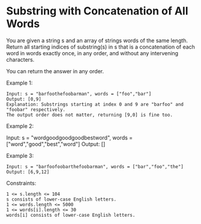 # Substring with Concatenation of All Words

You are given a string s and an array of strings words of the same length. Return all starting indices of substring(s) in s that is a concatenation of each word in words exactly once, in any order, and without any intervening characters.

You can return the answer in any order.

 

Example 1:
```
Input: s = "barfoothefoobarman", words = ["foo","bar"]
Output: [0,9]
Explanation: Substrings starting at index 0 and 9 are "barfoo" and "foobar" respectively.
The output order does not matter, returning [9,0] is fine too.
```
Example 2:

Input: s = "wordgoodgoodgoodbestword", words = ["word","good","best","word"]
Output: []

Example 3:
```
Input: s = "barfoofoobarthefoobarman", words = ["bar","foo","the"]
Output: [6,9,12]
```
 

Constraints:

    1 <= s.length <= 104
    s consists of lower-case English letters.
    1 <= words.length <= 5000
    1 <= words[i].length <= 30
    words[i] consists of lower-case English letters.

